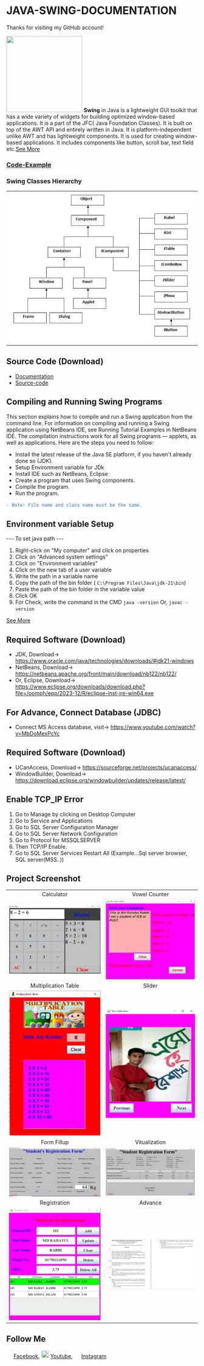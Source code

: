 # JAVA-SWING-DOCUMENTATION

Thanks for visiting my GitHub account!

<img src ="https://cdn-icons-png.flaticon.com/512/919/919826.png" height = "200px" width = "200px"/> **Swing** in Java is a lightweight GUI toolkit that has a wide variety of widgets for building optimized window-based applications. It is a part of the JFC( Java Foundation Classes). It is built on top of the AWT API and entirely written in Java. It is platform-independent unlike AWT and has lightweight components. It is used for creating window-based applications. It includes components like button, scroll bar, text field etc.[See More](https://www.javatpoint.com/java-swing)

### [Code-Example](https://github.com/learnwithfair/java-swing)

### Swing Classes Hierarchy

|                                                                                               |
| :-------------------------------------------------------------------------------------------: |
| ![Hierarchy](https://github.com/learnwithfair/java-swing/blob/main/images/swinghierarchy.jpg) |

## Source Code (Download)

- [Documentation](https://mega.nz/folder/RGFiUApD#PoKIVCwF8IkQhE2PHw1XxQ)
- [Source-code](https://mega.nz/folder/8KsSgRAD#Jp8oa1AgWxOyC4UPfsiPDg)

## Compiling and Running Swing Programs

This section explains how to compile and run a Swing application from the command line. For information on compiling and running a Swing application using NetBeans IDE, see Running Tutorial Examples in NetBeans IDE. The compilation instructions work for all Swing programs — applets, as well as applications. Here are the steps you need to follow:

- Install the latest release of the Java SE platform, if you haven't already done so (JDK).
- Setup Environment variable for JDk
- Install IDE such as NetBeans, Eclipse
- Create a program that uses Swing components.
- Compile the program.
- Run the program.

```diff
- Note: File name and class name must be the same.

```

## Environment variable Setup

--- To set java path ---

1. Right-click on "My computer" and click on properties
2. Click on "Advanced system settings"
3. Click on "Environment variables"
4. Click on the new tab of a user variable
5. Write the path in a variable name
6. Copy the path of the bin folder ( `C:\Program Files\Java\jdk-21\bin`)
7. Paste the path of the bin folder in the variable value
8. Click OK
9. For Check, write the command in the CMD `java -version` Or, `javac -version`

[See More](https://stackoverflow.com/questions/1672281/how-to-set-the-environment-variables-for-java-in-windows)

## Required Software (Download)

- JDK, Download-> https://www.oracle.com/java/technologies/downloads/#jdk21-windows
- NetBeans, Download-> https://netbeans.apache.org/front/main/download/nb122/nb122/
- Or, Eclipse, Download-> https://www.eclipse.org/downloads/download.php?file=/oomph/epp/2023-12/R/eclipse-inst-jre-win64.exe

## For Advance, Connect Database (JDBC)

- Connect MS Access database, visit-> https://www.youtube.com/watch?v=MbDoMexPcYc

## Required Software (Download)

- UCanAccess, Download-> https://sourceforge.net/projects/ucanaccess/
- WindowBuilder, Download-> https://download.eclipse.org/windowbuilder/updates/release/latest/

## Enable TCP_IP Error

1. Go to Manage by clicking on Desktop Computer
2. Go to Service and Applications
3. Go to SQL Server Configuration Manager
4. Go to SQL Server Network Configuration
5. Go to Protocol for MSSQLSERVER
6. Then TCP/IP Enable.
7. Go to SQL Server Services Restart All (Example...Sql server browser, SQL server(MSS..))

## Project Screenshot

|                                                                                                          |                                                                                                           |
| :------------------------------------------------------------------------------------------------------: | :-------------------------------------------------------------------------------------------------------: |
|                                                Calculator                                                |                                               Vowel Counter                                               |
|        ![Calculator](https://github.com/learnwithfair/java-swing/blob/main/images/calculator.png)        |   ![Vowel-Counter](https://github.com/learnwithfair/java-swing/blob/main/images/Vowel%20Counter-1.png)    |
|                                           Multiplication Table                                           |                                                  Slider                                                   |
| ![multiplication](https://github.com/learnwithfair/java-swing/blob/main/images/Multiplication-table.png) |          ![Slider](https://github.com/learnwithfair/java-swing/blob/main/images/Slide-show.png)           |
|                                               Form Fillup                                                |                                               Vitualization                                               |
|      ![Form-Fillup](https://github.com/learnwithfair/java-swing/blob/main/images/Form-fill-up.png)       | ![Vitualization](https://github.com/learnwithfair/java-swing/blob/main/images/Form-Fill-up%20details.png) |
|                                               Registration                                               |                                                  Advance                                                  |
|      ![Registration](https://github.com/learnwithfair/java-swing/blob/main/images/registration.png)      |           ![advance](https://github.com/learnwithfair/java-swing/blob/main/images/advance.png)            |

## Follow Me

<img src ="https://www.edigitalagency.com.au/wp-content/uploads/Facebook-logo-blue-circle-large-transparent-png.png" height="15px" width="15px"/> [Facebook](http://facebook.com/learnwithfair), <img src ="https://image.similarpng.com/very-thumbnail/2021/10/Youtube-icon-design-on-transparent-background-PNG.png" height="20px" width="20px"/> [Youtube](http://youtube.com/@learnwithfair), <img src ="https://i.pinimg.com/originals/fa/ea/02/faea02f412415becfb4939d2b6431c28.jpg" height="15px" width="15px"/> [Instagram](http://instagram.com/learnwithfair)
